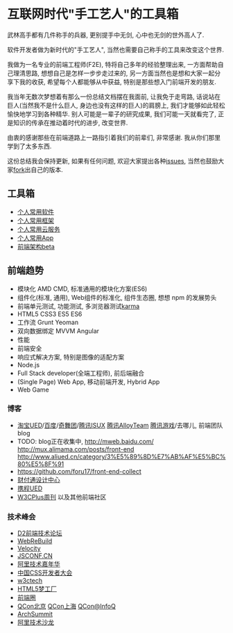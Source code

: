 # 互联网时代"手工艺人"的工具箱
武林高手都有几件称手的兵器, 更别提手中无剑, 心中也无剑的世外高人了.

软件开发者做为新时代的"手工艺人", 当然也需要自己称手的工具来改变这个世界.

我做为一名专业的前端工程师(F2E), 特将自己多年的经验整理出来, 一方面帮助自己理清思路, 想想自己是怎样一步步走过来的, 另一方面当然也是想和大家一起分享下我的收获, 希望每个人都能够从中获益, 特别是那些想入门前端开发的朋友.

我当年无数次梦想着有那么一份总结文档摆在我面前, 让我免于走弯路, 话说站在巨人(当然我不是什么巨人, 身边也没有这样的巨人)的肩膀上, 我们才能够如此轻松愉快地学习到各种精华. 别人可能是一辈子的研究成果, 我们可能一天就看完了, 正是知识的传承在推动着时代的进步, 改变世界.

由衷的感谢那些在前端道路上一路指引着我们的前辈们, 非常感谢. 我从你们那里学到了太多东西.

这份总结我会保持更新, 如果有任何问题, 欢迎大家提出各种[issues](https://github.com/f2e-journey/software/issues/new), 当然也鼓励大家[fork](https://github.com/f2e-journey/software#fork-destination-box)出自己的版本.

## 工具箱
* [个人常用软件](https://github.com/f2e-journey/software/blob/master/software.md)
* [个人常用框架](https://github.com/f2e-journey/software/blob/master/lib.md)
* [个人常用云服务](https://github.com/f2e-journey/software/blob/master/cloud.md)
* [个人常用App](https://github.com/f2e-journey/software/blob/master/app.md)
* [前端架构beta](https://github.com/f2e-journey/software/blob/master/architecture.md)

## 前端趋势
* 模块化 AMD CMD, 标准通用的模块化方案(ES6)
* 组件化(标准, 通用), Web组件的标准化, 组件生态圈, 想想 npm 的发展势头
* 前端单元测试, 功能测试, 多浏览器测试[karma](https://github.com/karma-runner/karma)
* HTML5 CSS3 ES5 ES6
* 工作流 Grunt Yeoman
* 双向数据绑定 MVVM Angular
* 性能
* 前端安全
* 响应式解决方案, 特别是图像的适配方案
* Node.js
* Full Stack developer(全端工程师), 前后端融合
* (Single Page) Web App, 移动前端开发, Hybrid App
* Web Game

### 博客
* [淘宝UED](http://ued.taobao.org/blog/category/bowen/frontend/)/[百度](http://fex.baidu.com/)/[奇舞团](http://www.75team.com/weekly/)/[腾讯ISUX](http://isux.tencent.com/category/fd) [腾讯AlloyTeam](http://www.alloyteam.com) [腾讯游戏](http://tgideas.qq.com/)/去哪儿, 前端团队blog
* TODO: blog正在收集中, http://mweb.baidu.com/   http://mux.alimama.com/posts/front-end  http://www.aliued.cn/category/3%E5%89%8D%E7%AB%AF%E5%BC%80%E5%8F%91
* https://github.com/foru17/front-end-collect
* [财付通设计中心](http://tid.tenpay.com/)
* [携程UED](http://ued.ctrip.com/blog/)
* [W3CPlus周刊](http://www.w3cplus.com/collective) 以及其他前端社区

### 技术峰会
* [D2前端技术论坛](http://www.d2forum.org/)
* [WebReBuild](http://webrebuild.org)
* [Velocity](http://velocity.oreilly.com.cn)
* [JSCONF.CN](http://jsconf.cn/)
* [阿里技术嘉年华](http://adc.taobao.com)
* [中国CSS开发者大会](http://css.w3ctech.com/)
* [w3ctech](http://www.w3ctech.com/event)
* [HTML5梦工厂](http://www.html5dw.com/)
* [前端圈](http://www.fequan.com/)
* [QCon北京](http://qconbeijing.com/) [QCon上海](http://qconshanghai.com/) [QCon@InfoQ](http://www.infoq.com/cn/qcon)
* [ArchSummit](http://www.archsummit.com/)
* [阿里技术沙龙](http://club.alibabatech.org)
